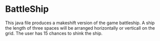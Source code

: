 # BattleShip
This java file produces a makeshift version of the game battleship. A ship the length of three spaces will be arranged horizontally or verticall on the grid. The user has 15 chances to shink the ship.
